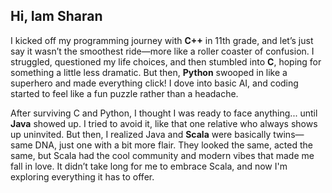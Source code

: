 ## Hi, Iam Sharan

I kicked off my programming journey with **C++** in 11th grade, and let’s just say it wasn’t the smoothest ride—more like a roller coaster of confusion. I struggled, questioned my life choices, and then stumbled into **C**, hoping for something a little less dramatic. But then, **Python** swooped in like a superhero and made everything click! I dove into basic AI, and coding started to feel like a fun puzzle rather than a headache.

After surviving C and Python, I thought I was ready to face anything... until **Java** showed up. I tried to avoid it, like that one relative who always shows up uninvited. But then, I realized Java and **Scala** were basically twins—same DNA, just one with a bit more flair. They looked the same, acted the same, but Scala had the cool community and modern vibes that made me fall in love. It didn’t take long for me to embrace Scala, and now I'm exploring everything it has to offer. 
